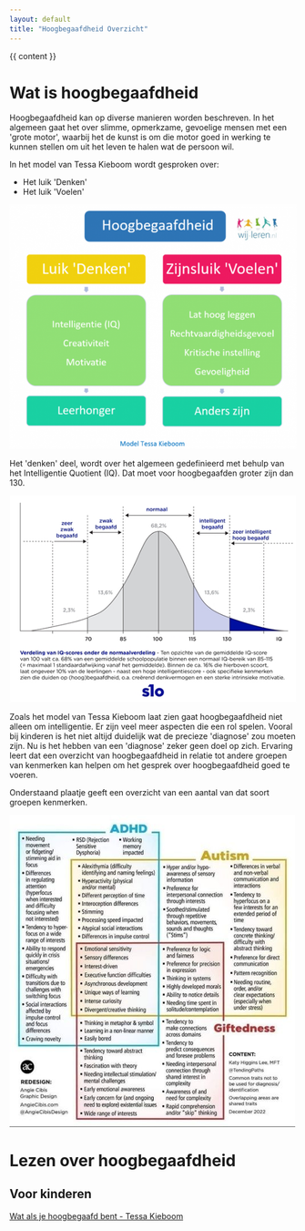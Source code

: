 ```yaml
---
layout: default
title: "Hoogbegaafdheid Overzicht"
---
```

<div class="layout">
  <div class="content">
    {{ content }}
  </div>
</div>

# Wat is hoogbegaafdheid
Hoogbegaafdheid kan op diverse manieren worden beschreven. In het algemeen gaat het over slimme, opmerkzame, gevoelige mensen met een 'grote motor', waarbij het de kunst is om die motor goed in werking te kunnen stellen om uit het leven te halen wat de persoon wil.

In het model van Tessa Kieboom wordt gesproken over:
- Het luik 'Denken'
- Het luik 'Voelen'

![Het zijnsluik en het denkluik van Tessa Kieboom](/assets/images/HB_tessakieboom.png "Hoogbegaafdheidsmodel Tessa Kieboom")

Het 'denken' deel, wordt over het algemeen gedefinieerd met behulp van het Intelligentie Quotient (IQ). Dat moet voor hoogbegaafden groter zijn dan 130.

![Overzicht van Intelligentie Quotient (IQ) en de populatie](/assets/images/HB_IQ.jpg "Overzicht van Intelligentie Quotient (IQ) en populatie")

Zoals het model van Tessa Kieboom laat zien gaat hoogbegaafdheid niet alleen om intelligentie. Er zijn veel meer aspecten die een rol spelen. Vooral bij kinderen is het niet altijd duidelijk wat de precieze 'diagnose' zou moeten zijn. Nu is het hebben van een 'diagnose' zeker geen doel op zich. Ervaring leert dat een overzicht van hoogbegaafdheid in relatie tot andere groepen van kenmerken kan helpen om het gesprek over hoogbegaafdheid goed te voeren.

Onderstaand plaatje geeft een overzicht van een aantal van dat soort groepen kenmerken.

![Overzicht van kenmerken van hoogbegaafdheid in relatie tot andere groepen kenmerken](/assets/images/HB_overzicht.jpeg "Overzicht van kenmerken van hoogbegaafdheid in relatie tot andere groepen kenmerken")

# Lezen over hoogbegaafdheid

## Voor kinderen

<a href="https://partner.bol.com/click/click?p=2&t=url&s=1411666&f=TXL&url=https%3A%2F%2Fwww.bol.com%2Fnl%2Fnl%2Fp%2Fsurvivalgids-wat-als-je-add-hebt%2F9200000119256935%2F&name=Survivalgids%20-%20Wat%20als%20je%20AD(H)D%20hebt%3F%2C%20S%C3%A9veri..." target="_blank">Wat als je hoogbegaafd bent - Tessa Kieboom</a>
